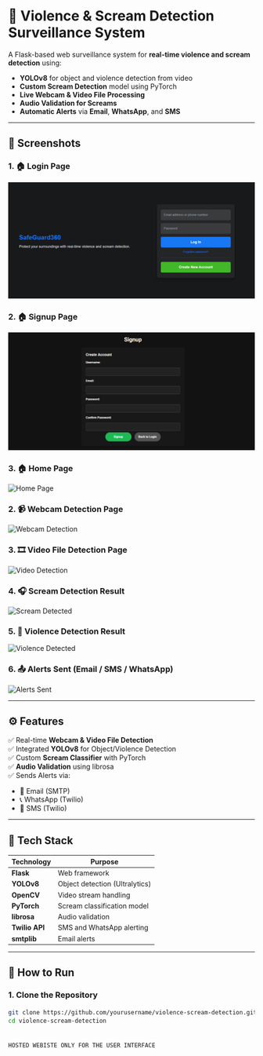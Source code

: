 # 🔐 Violence & Scream Detection Surveillance System

A Flask-based web surveillance system for **real-time violence and scream detection** using:

- **YOLOv8** for object and violence detection from video
- **Custom Scream Detection** model using PyTorch
- **Live Webcam & Video File Processing**
- **Audio Validation for Screams**
- **Automatic Alerts** via **Email**, **WhatsApp**, and **SMS**

---

## 📸 Screenshots

### 1. 🏠 Login Page  
![Login Page](SCREENSHOT/scrn_.PNG)

### 2. 🏠 Signup Page  
![Signup Page](SCREENSHOT/scrn_2.PNG)

### 3. 🏠 Home Page  
![Home Page](screenshots/1_home_page.png)

### 2. 📹 Webcam Detection Page  
![Webcam Detection](screenshots/2_webcam_detection.png)

### 3. 🎞️ Video File Detection Page  
![Video Detection](screenshots/3_video_file_detection.png)

### 4. 🎧 Scream Detection Result  
![Scream Detected](screenshots/4_scream_detected.png)

### 5. 🚨 Violence Detection Result  
![Violence Detected](screenshots/5_violence_detected.png)

### 6. 📤 Alerts Sent (Email / SMS / WhatsApp)  
![Alerts Sent](screenshots/6_alerts_sent.png)

---

## ⚙️ Features

✅ Real-time **Webcam & Video File Detection**  
✅ Integrated **YOLOv8** for Object/Violence Detection  
✅ Custom **Scream Classifier** with PyTorch  
✅ **Audio Validation** using librosa  
✅ Sends Alerts via:
- 📧 Email (SMTP)
- 📞 WhatsApp (Twilio)
- 📲 SMS (Twilio)

---

## 🧠 Tech Stack

| Technology | Purpose |
|------------|---------|
| **Flask**  | Web framework |
| **YOLOv8** | Object detection (Ultralytics) |
| **OpenCV** | Video stream handling |
| **PyTorch** | Scream classification model |
| **librosa** | Audio validation |
| **Twilio API** | SMS and WhatsApp alerting |
| **smtplib** | Email alerts |

---

## 🚀 How to Run

### 1. Clone the Repository

```bash
git clone https://github.com/yourusername/violence-scream-detection.git
cd violence-scream-detection


HOSTED WEBISTE ONLY FOR THE USER INTERFACE

